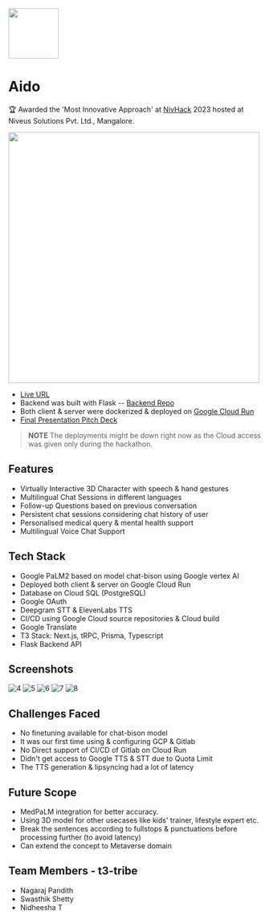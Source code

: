 <img src="https://res.cloudinary.com/dpfpk49oa/image/upload/c_pad,b_auto:predominant,fl_preserve_transparency/v1693113157/medical-check_lqv20o.jpg?_s=public-apps" width="100"/>

# Aido
🏆 Awarded the 'Most Innovative Approach' at [NivHack](https://niveussolutions.com/hackathon) 2023 hosted at Niveus Solutions Pvt. Ltd., Mangalore.

<img src="https://github.com/nagarajpandith/aido-client/assets/83623339/a36de8a0-41f1-43bf-93b4-51e2516d046d" width="500" />

- [Live URL](https://aido-ar2ndw3szq-uc.a.run.app/)
- Backend was built with Flask -- [Backend Repo](https://github.com/NidheeshaT/aido-server)
- Both client & server were dockerized & deployed on [Google Cloud Run](https://cloud.google.com/run)
- [Final Presentation Pitch Deck](https://www.canva.com/design/DAFstFPq9mU/VrI2Bq1hMvutvrdiTBLdRw/view?utm_content=DAFstFPq9mU&utm_campaign=designshare&utm_medium=link&utm_source=publishsharelink)

> **NOTE**
> The deployments might be down right now as the Cloud access was given only during the hackathon.

## Features
- Virtually Interactive 3D Character with speech & hand gestures
- Multilingual Chat Sessions in different languages 
- Follow-up Questions based on previous conversation 
- Persistent chat sessions considering chat history of user 
- Personalised medical query & mental health support 
- Multilingual Voice Chat Support

## Tech Stack
- Google PaLM2 based on model chat-bison using Google vertex AI
- Deployed both client & server on Google Cloud Run
- Database on Cloud SQL (PostgreSQL)
- Google OAuth
- Deepgram STT & ElevenLabs TTS
- CI/CD using Google Cloud source repositories & Cloud build
- Google Translate
- T3 Stack: Next.js, tRPC, Prisma, Typescript
- Flask Backend API

## Screenshots
![4](https://github.com/nagarajpandith/aido-client/assets/83623339/4934cc2a-d8dc-4d2b-8371-e8ca0c04c060)
![5](https://github.com/nagarajpandith/aido-client/assets/83623339/afa9cc57-4c06-4805-80a2-2339b699a3a1)
![6](https://github.com/nagarajpandith/aido-client/assets/83623339/f259b79e-7cec-48ed-88bf-c75c647f5a61)
![7](https://github.com/nagarajpandith/aido-client/assets/83623339/88cff44a-f68a-4dfc-8173-62b696387708)
![8](https://github.com/nagarajpandith/aido-client/assets/83623339/a925f607-f0be-4c32-9766-bb04ca311547)


## Challenges Faced
- No finetuning available for chat-bison model
- It was our first time using & configuring GCP & Gitlab
- No Direct support of CI/CD of Gitlab on Cloud Run
- Didn't get access to Google TTS & STT due to Quota Limit
- The TTS generation & lipsyncing had a lot of latency

## Future Scope 
- MedPaLM integration for better accuracy.
- Using 3D model for other usecases like kids' trainer, lifestyle expert etc.
- Break the sentences according to fullstops & punctuations before processing further (to avoid latency)
- Can extend the concept to Metaverse domain

## Team Members - t3-tribe
- Nagaraj Pandith
- Swasthik Shetty
- Nidheesha T
